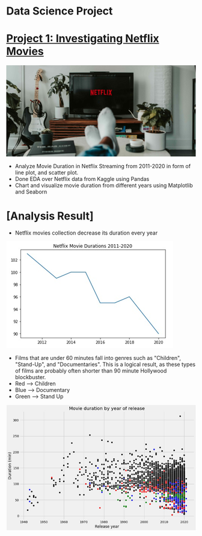 # Data Science Project

# [Project 1: Investigating Netflix Movies](https://github.com/Steve246/Data-Science-Project/blob/main/Investigating%20Netflix%20Movies%20and%20Guest%20Stars%20in%20The%20Office/notebook.ipynb) 
![](/Investigating%20Netflix%20Movies%20and%20Guest%20Stars%20in%20The%20Office/Scatter%20Plot%20Based%20on%20Genre.jpeg)

* Analyze Movie Duration in Netflix Streaming from 2011-2020 in form of line plot, and scatter plot.
* Done EDA over Netflix data from Kaggle using Pandas 
* Chart and visualize movie duration from different years using Matplotlib and Seaborn 

# [Analysis Result]
* Netflix movies collection decrease its duration every year

![](Investigating%20Netflix%20Movies%20and%20Guest%20Stars%20in%20The%20Office/Plot%20Line%20Trend%20of%20Genre.jpeg)

*  Films that are under 60 minutes fall into genres such as "Children", "Stand-Up", and "Documentaries". This is a logical result, as these types of films are probably often shorter than 90 minute Hollywood blockbuster.
* Red --> Children
* Blue --> Documentary
* Green --> Stand Up

 ![](Investigating%20Netflix%20Movies%20and%20Guest%20Stars%20in%20The%20Office/Image%20of%20Netflix.jpeg)
